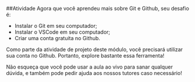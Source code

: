 ##Atividade
Agora que você aprendeu mais sobre Git e Github,  seu desafio é: 

- Instalar o Git em seu computador;
- Instalar o VSCode em seu computador;
- Criar uma conta gratuita no Github.

Como parte da atividade de projeto deste módulo, você precisará utilizar sua conta no Github. Portanto, explore bastante essa ferramenta!

Não esqueça que você pode usar a aula ao vivo para sanar qualquer dúvida, e também pode pedir ajuda aos nossos tutores caso necessário!